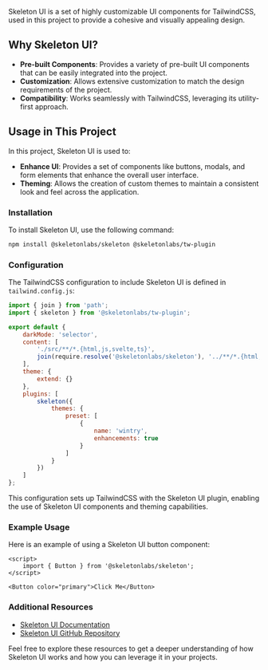 Skeleton UI is a set of highly customizable UI components for TailwindCSS, used in this project to provide a cohesive and visually appealing design.

## Why Skeleton UI?

- **Pre-built Components**: Provides a variety of pre-built UI components that can be easily integrated into the project.
- **Customization**: Allows extensive customization to match the design requirements of the project.
- **Compatibility**: Works seamlessly with TailwindCSS, leveraging its utility-first approach.

## Usage in This Project

In this project, Skeleton UI is used to:

- **Enhance UI**: Provides a set of components like buttons, modals, and form elements that enhance the overall user interface.
- **Theming**: Allows the creation of custom themes to maintain a consistent look and feel across the application.

### Installation

To install Skeleton UI, use the following command:

```bash
npm install @skeletonlabs/skeleton @skeletonlabs/tw-plugin
```

### Configuration

The TailwindCSS configuration to include Skeleton UI is defined in `tailwind.config.js`:

```js
import { join } from 'path';
import { skeleton } from '@skeletonlabs/tw-plugin';

export default {
	darkMode: 'selector',
	content: [
		'./src/**/*.{html,js,svelte,ts}',
		join(require.resolve('@skeletonlabs/skeleton'), '../**/*.{html,js,svelte,ts}')
	],
	theme: {
		extend: {}
	},
	plugins: [
		skeleton({
			themes: {
				preset: [
					{
						name: 'wintry',
						enhancements: true
					}
				]
			}
		})
	]
};
```

This configuration sets up TailwindCSS with the Skeleton UI plugin, enabling the use of Skeleton UI components and theming capabilities.

### Example Usage

Here is an example of using a Skeleton UI button component:

```svelte
<script>
	import { Button } from '@skeletonlabs/skeleton';
</script>

<Button color="primary">Click Me</Button>
```

### Additional Resources

- [Skeleton UI Documentation](https://www.skeletonlabs.dev/docs)
- [Skeleton UI GitHub Repository](https://github.com/skeletonlabs/skeleton)

Feel free to explore these resources to get a deeper understanding of how Skeleton UI works and how you can leverage it in your projects.
